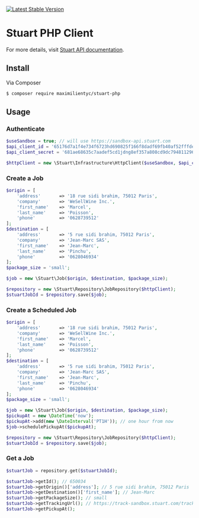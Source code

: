 [![Latest Stable Version](https://poser.pugx.org/maximilientyc/stuart-php/v/stable)](https://packagist.org/packages/maximilientyc/stuart-php)

# Stuart PHP Client
For more details, visit [Stuart API documentation](https://docs.stuart.com).

## Install
Via Composer

``` bash
$ composer require maximilientyc/stuart-php
```

## Usage
### Authenticate

```php
$useSandbox = true; // will use https://sandbox-api.stuart.com
$api_client_id = '65176d7a1f4e734f6723hd690825f166f8dadf69fb40af52fffdeac4593e4bc'; // can be found here: https://admin-sandbox.stuart.com/client/api
$api_client_secret = '681ae68635c7aadef5cd1jdng8ef357a808cd9dc794811296446f19268d48fcd'; // can be found here: https://admin-sandbox.stuart.com/client/api

$httpClient = new \Stuart\Infrastructure\HttpClient($useSandbox, $api_client_id, $api_client_secret);
```

### Create a Job

```php
$origin = [
    'address'       => '18 rue sidi brahim, 75012 Paris',
    'company'       => 'WeSellWine Inc.',
    'first_name'    => 'Marcel',
    'last_name'     => 'Poisson',
    'phone'         => '0628739512'
];
$destination = [
    'address'       => '5 rue sidi brahim, 75012 Paris',
    'company'       => 'Jean-Marc SAS',
    'first_name'    => 'Jean-Marc',
    'last_name'     => 'Pinchu',
    'phone'         => '0628046934'
];
$package_size = 'small';

$job = new \Stuart\Job($origin, $destination, $package_size);

$repository = new \Stuart\Repository\JobRepository($httpClient);
$stuartJobId = $repository.save($job);
```

### Create a Scheduled Job

```php
$origin = [
    'address'       => '18 rue sidi brahim, 75012 Paris',
    'company'       => 'WeSellWine Inc.',
    'first_name'    => 'Marcel',
    'last_name'     => 'Poisson',
    'phone'         => '0628739512'
];
$destination = [
    'address'       => '5 rue sidi brahim, 75012 Paris',
    'company'       => 'Jean-Marc SAS',
    'first_name'    => 'Jean-Marc',
    'last_name'     => 'Pinchu',
    'phone'         => '0628046934'
];
$package_size = 'small';

$job = new \Stuart\Job($origin, $destination, $package_size);
$pickupAt = new \DateTime('now');
$pickupAt->add(new \DateInterval('PT1H')); // one hour from now
$job->schedulePickupAt($pickupAt);

$repository = new \Stuart\Repository\JobRepository($httpClient);
$stuartJobId = $repository.save($job);
```

### Get a Job

```php
$stuartJob = repository.get($stuartJobId);

$stuartJob->getId(); // 650034
$stuartJob->getOrigin()['address']; // 5 rue sidi brahim, 75012 Paris
$stuartJob->getDestination()['first_name']; // Jean-Marc
$stuartJob->getPackageSize(); // small
$stuartJob->getTrackingUrl(); // https://track-sandbox.stuart.com/tracking/40353/8be32c5160f7945ce1ec6484f0ee4e50
$stuartJob->getPickupAt();
```
